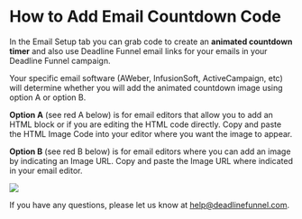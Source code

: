 # How to Add Email Countdown Code

In the Email Setup tab you can grab code to create an **animated countdown timer** and also use Deadline Funnel email links for your emails in your Deadline Funnel campaign.

Your specific email software \(AWeber, InfusionSoft, ActiveCampaign, etc\) will determine whether you will add the animated countdown image using option A or option B.

**Option A** \(see red A below\) is for email editors that allow you to add an HTML block or if you are editing the HTML code directly. Copy and paste the HTML Image Code into your editor where you want the image to appear.

**Option B** \(see red B below\) is for email editors where you can add an image by indicating an Image URL. Copy and paste the Image URL where indicated in your email editor.

![](https://s3.amazonaws.com/helpscout.net/docs/assets/53974d6ce4b0c76107b109d1/images/58a4da1fdd8c8e56bfa7bbfe/file-lwZijdpXWN.png)

If you have any questions, please let us know at [help@deadlinefunnel.com](mailto:mailto:help@deadlinefunnel.com).

